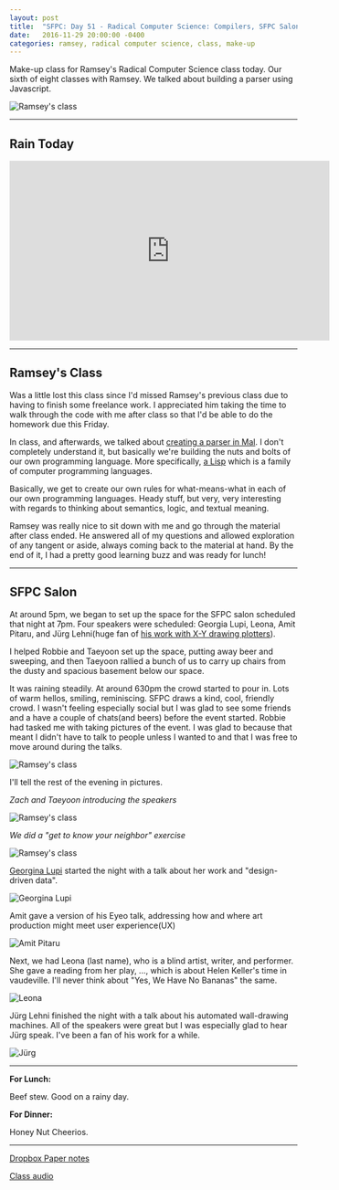 ```yaml
---
layout: post
title:  "SFPC: Day 51 - Radical Computer Science: Compilers, SFPC Salon"
date:   2016-11-29 20:00:00 -0400
categories: ramsey, radical computer science, class, make-up
---
```


Make-up class for Ramsey's Radical Computer Science class today. Our sixth of eight classes with Ramsey. We talked about building a parser using Javascript.

![Ramsey's class](/assets/sfpc-images/IMG_6592.jpg)

-----

<h2>Rain Today</h2>

<iframe width="560" height="315" src="https://www.youtube.com/embed/f0A1NuXZh7A?rel=0" frameborder="0" ></iframe>

-----

<h2>Ramsey's Class</h2>

Was a little lost this class since I'd missed Ramsey's previous class due to having to finish some freelance work. I appreciated him taking the time to walk through the code with me after class so that I'd be able to do the homework due this Friday.

In class, and afterwards, we talked about [creating a parser in Mal](https://github.com/kanaka/mal). I don't completely understand it, but basically we're building the nuts and bolts of our own programming language. More specifically, [a Lisp](https://en.wikipedia.org/wiki/Lisp_(programming_language)) which is a family of computer programming languages.

Basically, we get to create our own rules for what-means-what in each of our own programming languages. Heady stuff, but very, very interesting with regards to thinking about semantics, logic, and textual meaning.

Ramsey was really nice to sit down with me and go through the material after class ended. He answered all of my questions and allowed exploration of any tangent or aside, always coming back to the material at hand. By the end of it, I had a pretty good learning buzz and was ready for lunch!

-----

<h2>SFPC Salon</h2>

At around 5pm, we began to set up the space for the SFPC salon scheduled that night at 7pm. Four speakers were scheduled: Georgia Lupi, Leona, Amit Pitaru, and Jürg Lehni(huge fan of [his work with X-Y drawing plotters](http://juerglehni.com/)).

I helped Robbie and Taeyoon set up the space, putting away beer and sweeping, and then Taeyoon rallied a bunch of us to carry up chairs from the dusty and spacious basement below our space.

It was raining steadily. At around 630pm the crowd started to pour in. Lots of warm hellos, smiling, reminiscing. SFPC draws a kind, cool, friendly crowd. I wasn't feeling especially social but I was glad to see some friends and a have a couple of chats(and beers) before the event started. Robbie had tasked me with taking pictures of the event. I was glad to because that meant I didn't have to talk to people unless I wanted to and that I was free to move around during the talks.

![Ramsey's class](/assets/sfpc-images/11292016_SFPCFallSalon2016_1.JPG)

I'll tell the rest of the evening in pictures.

*Zach and Taeyoon introducing the speakers*

![Ramsey's class](/assets/sfpc-images/11292016_SFPCFallSalon2016_5.JPG)

*We did a "get to know your neighbor" exercise*

![Ramsey's class](/assets/sfpc-images/11292016_SFPCFallSalon2016_7.JPG)

[Georgina Lupi]() started the night with a talk about her work and "design-driven data".

![Georgina Lupi](/assets/sfpc-images/11292016_SFPCFallSalon2016_11.JPG)

Amit gave a version of his Eyeo talk, addressing how and where art production might meet user experience(UX)

![Amit Pitaru](/assets/sfpc-images/11292016_SFPCFallSalon2016_11.JPG)

Next, we had Leona (last name), who is a blind artist, writer, and performer. She gave a reading from her play, ..., which is about Helen Keller's time in vaudeville. I'll never think about "Yes, We Have No Bananas" the same.

![Leona](/assets/sfpc-images/11292016_SFPCFallSalon2016_20.JPG)

Jürg Lehni finished the night with a talk about his automated wall-drawing machines. All of the speakers were great but I was especially glad to hear Jürg speak. I've been a fan of his work for a while.

![Jürg](/assets/sfpc-images/11292016_SFPCFallSalon2016_14.JPG)

-----

**For Lunch:**

Beef stew. Good on a rainy day.

**For Dinner:**

Honey Nut Cheerios.

-----

[Dropbox Paper notes](https://paper.dropbox.com/doc/Ramsey-Radical-Computer-Science-6-zV9HQE7wt4PtIE3Ux7lPx)

[Class audio](https://drive.google.com/file/d/0B032dop_WshkV1o3NmViSmNGQzg/view?usp=sharing)
